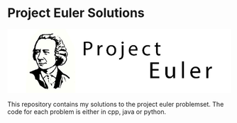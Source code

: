 # Project Euler Solutions

![](assets/img/readme_banner.jpg)

This repository contains my solutions to the project euler problemset. The code for each problem is either in cpp, java or python.

